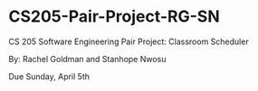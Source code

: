 # CS205-Pair-Project-RG-SN
CS 205 Software Engineering Pair Project: Classroom Scheduler

By: Rachel Goldman and Stanhope Nwosu

Due Sunday, April 5th
